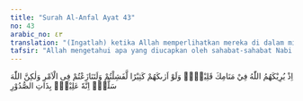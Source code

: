 ```yaml
---
title: "Surah Al-Anfal Ayat 43"
no: 43
arabic_no: ٤٣
translation: "(Ingatlah) ketika Allah memperlihatkan mereka di dalam mimpimu (berjumlah) sedikit. Dan sekiranya Allah memperlihatkan mereka (berjumlah) banyak tentu kamu menjadi gentar dan tentu kamu akan berbantah-bantahan dalam urusan itu, tetapi Allah telah menyelamatkan kamu. Sungguh, Allah Maha Mengetahui apa yang ada dalam hatimu."
tafsir: "Allah mengetahui apa yang diucapkan oleh sahabat-sahabat Nabi dan mengetahui pula apa yang tersimpan dalam hatinya ketika Allah memperlihatkan kepada Nabi dalam mimpi bahwa jumlah musuh itu sedikit. Setelah Nabi memberitahukan kepada sahabat-sahabatnya tentang mimpinya itu, maka tenanglah hati mereka dan bertambah besarlah harapan mereka untuk mencapai kemenangan, sehingga mimpi itu memberikan dorongan dan semangat kepada mereka menghadapi medan pertempuran.\n\nSeandainya Allah memperlihatkan kepada Nabi-Nya jumlah kaum musyrikin itu banyak akan timbullah ketakutan dalam hati mereka, mereka gentar menghadapi musuh dan tentu akan menimbulkan pertentangan hebat di kalangan kaum Muslimin yang tidak setuju untuk melangsungkan peperangan, karena di kalangan kaum Muslimin ada yang kuat imannya dan ingin patuh melaksanakan perintah Rasul untuk berperang dan ada pula yang lemah imannya, yang ingin menghindari peperangan. Allah menyelamatkan kaum Muslimin dari ketakutan dan perselisihan yang dapat mengakibatkan kelemahan dan kehancuran. Sesungguhnya Allah Maha Mengetahui apa yang tersimpan dalam hati, yaitu perasaan takut dan cemas dari orang yang lemah imannya dan keberanian untuk maju ke medan juang pada orang-orang yang kuat imannya yang selalu tawakal kepada Allah."
---
```

اِذْ يُرِيْكَهُمُ اللّٰهُ فِيْ مَنَامِكَ قَلِيْلًاۗ وَلَوْ اَرٰىكَهُمْ كَثِيْرًا لَّفَشِلْتُمْ وَلَتَنَازَعْتُمْ فِى الْاَمْرِ وَلٰكِنَّ اللّٰهَ سَلَّمَۗ اِنَّهٗ عَلِيْمٌۢ بِذَاتِ الصُّدُوْرِ 